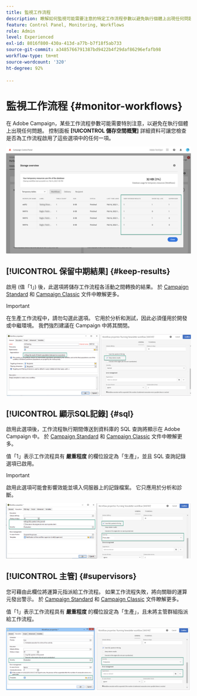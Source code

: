 ```yaml
---
title: 監視工作流程
description: 瞭解如何監視可能需要注意的特定工作流程參數以避免執行個體上出現任何問題。
feature: Control Panel, Monitoring, Workflows
role: Admin
level: Experienced
exl-id: 8016f800-430a-413d-a77b-b7f18f5ab733
source-git-commit: a3485766791387bd9422b4f29daf86296efafb98
workflow-type: tm+mt
source-wordcount: '320'
ht-degree: 92%

---
```


# 監視工作流程 {#monitor-workflows}

<!-- Clean paused and completed workflows

When [!DNL Adobe Campaign] workflows are paused or completed, they leave temporary tables on your instances database that consume space and can lead to performance issues.

Control Panel allows you to identify those workflows and clean the temporary resources generated on your instances.

>[!NOTE]
>
>Technically, this operation executes the **[!UICONTROL Database cleanup technical workflow]** that runs on your Campaign instance everyday (see [Campaign Standard](https://experienceleague.adobe.com/docs/campaign-standard/using/administrating/application-settings/technical-workflows.html#list-of-technical-workflows) and [Campaign Classic](https://experienceleague.adobe.com/docs/campaign-classic/using/monitoring-campaign-classic/data-processing/database-cleanup-workflow.html) documentation). 

To clean paused and completed workflows, follow these steps:

1. Navigate to the **[!UICONTROL Performance monitoring]** card.

1. In the **[!UICONTROL Databases]** tab, select the instance where you want to perform the operation.

1. Access the **[!UICONTROL Storage overview]** details, then filter the list on **[!UICONTROL Temporary tables]**. Learn more on **[!UICONTROL Storage overview]** in [this page](database-storage-overview.md).

    ![](assets/wkf-monitoring-filter.png)

1. All temporary tables generated on your instances by workflows and deliveries display. Click the **[!UICONTROL Clean now]** button to delete the resources generated by paused and completed workflows.

    ![](assets/wkf-monitoring-clean.png)

1. Once the operation is confirmed, you can track the estimated remaining time in the **[!UICONTROL Storage overview]** list.

    ![](assets/wkf-monitoring-in-progress.png)

Monitor workflow parameters -->

在 Adobe Campaign，某些工作流程參數可能需要特別注意，以避免在執行個體上出現任何問題。 控制面板 **[!UICONTROL 儲存空間概覽]** 詳細資料可讓您檢查是否為工作流程啟用了這些選項中的任何一項。

![](assets/wkf-monitoring-parameters.png)

## **[!UICONTROL 保留中期結果]** {#keep-results}

啟用 (值「1」) 後，此選項將儲存工作流程各活動之間轉換的結果。 於 [Campaign Standard](https://experienceleague.adobe.com/docs/campaign-standard/using/managing-processes-and-data/executing-a-workflow/managing-execution-options.html?lang=zh-Hant) 和 [Campaign Classic](https://experienceleague.adobe.com/docs/campaign-classic/using/automating-with-workflows/introduction/workflow-best-practices.html?lang=zh-Hant#logs) 文件中瞭解更多。

>[!IMPORTANT]
>
>在生產工作流程中，請勿勾選此選項。 它用於分析和測試，因此必須僅用於開發或中繼環境。 我們強烈建議在 Campaign 中將其關閉。

![](assets/wkf-monitoring-keep.png)

## **[!UICONTROL 顯示SQL記錄]** {#sql}

啟用此選項後，工作流程執行期間傳送到資料庫的 SQL 查詢將顯示在 Adobe Campaign 中。 於 [Campaign Standard](https://experienceleague.adobe.com/docs/campaign-standard/using/managing-processes-and-data/executing-a-workflow/managing-execution-options.html?lang=zh-Hant) 和 [Campaign Classic](https://experienceleague.adobe.com/docs/campaign-classic/using/automating-with-workflows/advanced-management/workflow-properties.html?lang=zh-Hant#execution) 文件中瞭解更多。

值「1」表示工作流程具有 **嚴重程度** 的欄位設定為「生產」，並且 SQL 查詢記錄選項已啟用。

>[!IMPORTANT]
>
>啟用此選項可能會影響效能並填入伺服器上的記錄檔案。 它只應用於分析和診斷。

![](assets/wkf-monitoring-sql.png)

## **[!UICONTROL 主管]** {#supervisors}

您可藉由此欄位將運算元指派給工作流程。 如果工作流程失敗，將向關聯的運算元發出警示。 於 [Campaign Standard](https://experienceleague.adobe.com/docs/campaign-standard/using/managing-processes-and-data/executing-a-workflow/monitoring-workflow-execution.html?lang=zh-Hant#error-management) 和 [Campaign Classic](https://experienceleague.adobe.com/docs/campaign-classic/using/automating-with-workflows/advanced-management/workflow-properties.html?lang=zh-Hant#error-management) 文件瞭解更多。

值「1」表示工作流程具有 **嚴重程度** 的欄位設定為「生產」，且未將主管群組指派給工作流程。

![](assets/wkf-monitoring-supervisors.png)

